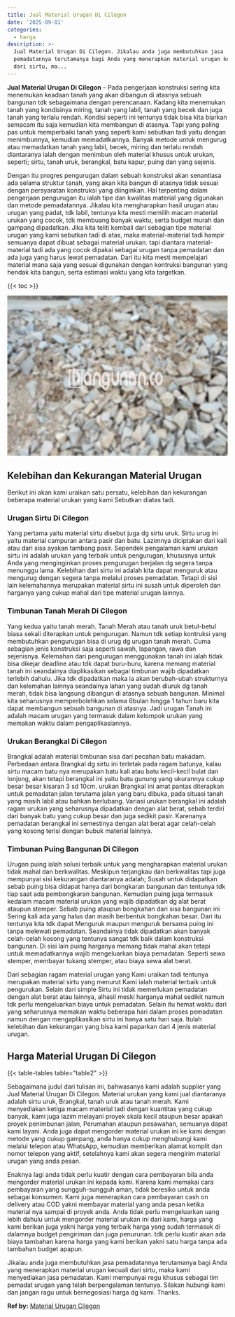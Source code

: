 ```yaml
---
title: Jual Material Urugan Di Cilegon
date: '2025-09-01'
categories:
  - harga
description: >-
  Jual Material Urugan Di Cilegon. Jikalau anda juga membutuhkan jasa
  pemadatannya terutamanya bagi Anda yang menerapkan material urugan kecuali
  dari sirtu, ma...
---
```


**Jual Material Urugan Di Cilegon** – Pada pengerjaan konstruksi sering kita menemukan keadaan tanah yang akan dibangun di atasnya sebuah bangunan tdk sebagaimana dengan perencanaan. Kadang kita menemukan tanah yang kondisinya miring, tanah yang labil, tanah yang becek dan juga tanah yang terlalu rendah. Kondisi seperti ini tentunya tidak bisa kita biarkan semacam itu saja kemudian kita membangun di atasnya. Tapi yang paling pas untuk memperbaiki tanah yang seperti kami sebutkan tadi yaitu dengan menimbunnya, kemudian memadatkannya. Banyak metode untuk mengurug atau memadatkan tanah yang labil, becek, miring dan terlalu rendah diantaranya ialah dengan menimbun oleh material khusus untuk urukan, seperti; sirtu, tanah uruk, berangkal, batu kapur, puing dan yang sejenis.

Dengan itu progres pengurugan dalam sebuah konstruksi akan senantiasa ada selama struktur tanah, yang akan kita bangun di atasnya tidak sesuai dengan persyaratan konstruksi yang diinginkan. Hal terpenting dalam pengerjaan pengurugan itu ialah tipe dan kwalitas material yang digunakan dan metode pemadatannya. Jikalau kita mengharapkan hasil urugan atau urugan yang padat, tdk labil, tentunya kita mesti memilih macam material urukan yang cocok, tdk membuang banyak waktu, serta budget murah dan gampang dipadatkan. Jika kita teliti kembali dari sebagian tipe material urugan yang kami sebutkan tadi di atas, maka material-material tadi hampir semuanya dapat dibuat sebagai material urukan. tapi diantara material-material tadi ada yang cocok dipakai sebagai urugan tanpa pemadatan dan ada juga yang harus lewat pemadatan. Dari itu kita mesti mempelajari material mana saja yang sesuai digunakan dengan kontruksi bangunan yang hendak kita bangun, serta estimasi waktu yang kita targetkan.

{{< toc >}}

![Jual Material Urugan Di Cilegon](/images/jual-urugan-33.png)

## Kelebihan dan Kekurangan Material Urugan

Berikut ini akan kami uraikan satu persatu, kelebihan dan kekurangan beberapa material urukan yang kami Sebutkan diatas tadi.

### Urugan Sirtu Di Cilegon

Yang pertama yaitu material sirtu disebut juga dg sirtu uruk. Sirtu urug ini yaitu material campuran antara pasir dan batu. Lazimnya diciptakan dari kali atau dari sisa ayakan tambang pasir. Sependek pengalaman kami urukan sirtu ini adalah urukan yang terbaik untuk pengurugan, khususnya untuk Anda yang menginginkan proses pengurugan berjalan dg segera tanpa menunggu lama. Kelebihan dari sirtu ini adalah kita dapat menguruk atau mengurug dengan segera tanpa melalui proses pemadatan. Tetapi di sisi lain kelemahannya merupakan material sirtu ini susah untuk diperoleh dan harganya yang cukup mahal dari tipe material urugan lainnya.

### Timbunan Tanah Merah Di Cilegon

Yang kedua yaitu tanah merah. Tanah Merah atau tanah uruk betul-betul biasa sekali diterapkan untuk pengurugan. Namun tdk setiap kontruksi yang membutuhkan pengurugan bisa di urug dg urugan tanah merah. Cuma sebagian jenis konstruksi saja seperti sawah, lapangan, rawa dan sejenisnya. Kelemahan dari pengurugan menggunakan tanah ini ialah tidak bisa dikejar deadline atau tdk dapat buru-buru, karena memang material tanah ini seandainya diaplikasikan sebagai timbunan wajib dipadatkan terlebih dahulu. Jika tdk dipadatkan maka ia akan berubah-ubah strukturnya dan kelemahan lainnya seandainya lahan yang sudah diuruk dg tanah merah, tidak bisa langsung dibangun di atasnya sebuah bangunan. Minimal kita seharusnya memperbolehkan selama 6bulan hingga 1 tahun baru kita dapat membangun sebuah bangunan di atasnya. Jadi urugan Tanah ini adalah macam urugan yang termasuk dalam kelompok urukan yang memakan waktu dalam pengaplikasiannya.

### Urukan Berangkal Di Cilegon

Brangkal adalah material timbunan sisa dari pecahan batu makadam. Perbedaan antara Brangkal dg sirtu ini terletak pada ragam batunya, kalau sirtu macam batu nya merupakan batu kali atau batu kecil-kecil bulat dan lonjong, akan tetapi berangkal ini yaitu batu gunung yang ukurannya cukup besar besar kisaran 3 sd 10cm. urukan Brangkal ini amat pantas diterapkan untuk pemadatan jalan terutama jalan yang baru dibuka, pada situasi tanah yang masih labil atau bahkan berlubang. Variasi urukan berangkal ini adalah ragam urukan yang seharusnya dipadatkan dengan alat berat, sebab terdiri dari banyak batu yang cukup besar dan juga sedikit pasir. Karenanya pemadatan berangkal ini semestinya dengan alat berat agar celah-celah yang kosong terisi dengan bubuk material lainnya.

### Timbunan Puing Bangunan Di Cilegon

Urugan puing ialah solusi terbaik untuk yang mengharapkan material urukan tidak mahal dan berkwalitas. Meskipun terjangkau dan berkwalitas tapi juga mempunyai sisi kekurangan diantaranya adalah; Susah untuk didapatkan sebab puing bisa didapat hanya dari bongkaran bangunan dan tentunya tdk tiap saat ada pembongkaran bangunan. Kemudian puing juga termasuk kedalam macam material urukan yang wajib dipadatkan dg alat berat ataupun stemper. Sebab puing ataupun bongkahan dari sisa bangunan ini Sering kali ada yang halus dan masih berbentuk bongkahan besar. Dari itu tentunya kita tdk dapat Menguruk maupun menguruk bersama puing ini tanpa melewati pemadatan. Seandainya tidak dipadatkan akan banyak celah-celah kosong yang tentunya sangat tdk baik dalam konstruksi bangunan. Di sisi lain puing harganya memang tidak mahal akan tetapi untuk memadatkannya wajib mengeluarkan biaya pemadatan. Seperti sewa stemper, membayar tukang stemper, atau biaya sewa alat berat.

Dari sebagian ragam material urugan yang Kami uraikan tadi tentunya merupakan material sirtu yang menurut Kami ialah material terbaik untuk pengurukan. Selain dari simple Sirtu ini tidak memerlukan pemadatan dengan alat berat atau lainnya, alhasil meski harganya mahal sedikit namun tdk perlu mengeluarkan biaya untuk pemadatan. Selain itu hemat waktu dari yang seharusnya memakan waktu beberapa hari dalam proses pemadatan namun dengan mengaplikasikan sirtu ini hanya satu hari saja. Itulah kelebihan dan kekurangan yang bisa kami paparkan dari 4 jenis material urugan.

## Harga Material Urugan Di Cilegon

{{< table-tables table="table2" >}}

Sebagaimana judul dari tulisan ini, bahwasanya kami adalah supplier yang Jual Material Urugan Di Cilegon. Material urukan yang kami jual diantaranya adalah sirtu uruk, Brangkal, tanah uruk atau tanah merah. Kami menyediakan ketiga macam material tadi dengan kuantitas yang cukup banyak, kami juga lazim melayani proyek skala kecil ataupun besar apakah proyek penimbunan jalan, Perumahan ataupun pesawahan, semuanya dapat kami layani. Anda juga dapat mengorder material urukan ini ke kami dengan metode yang cukup gampang, anda hanya cukup menghubungi kami melalui telepon atau WhatsApp, kemudian memberikan alamat komplit dan nomor telepon yang aktif, setelahnya kami akan segera mengirim material urugan yang anda pesan.

Enaknya lagi anda tidak perlu kuatir dengan cara pembayaran bila anda mengorder material urukan ini kepada kami. Karena kami memakai cara pembayaran yang sungguh-sungguh aman, tidak beresiko untuk anda sebagai konsumen. Kami juga menerapkan cara pembayaran cash on delivery atau COD yakni membayar material yang anda pesan ketika material nya sampai di proyek anda. Anda tidak perlu mengeluarkan uang lebih dahulu untuk mengorder material urukan ini dari kami, harga yang kami berikan juga yakni harga yang terbaik harga yang sudah termasuk di dalamnya budget pengiriman dan juga penurunan. tdk perlu kuatir akan ada biaya tambahan karena harga yang kami berikan yakni satu harga tanpa ada tambahan budget apapun.

Jikalau anda juga membutuhkan jasa pemadatannya terutamanya bagi Anda yang menerapkan material urugan kecuali dari sirtu, maka kami menyediakan jasa pemadatan. Kami mempunyai regu khusus sebagai tim pemadat urugan yang telah berpengalaman tentunya. Silakan hubungi kami dan jangan ragu untuk bernegosiasi harga dg kami. Thanks.

**Ref by:** [Material Urugan Cilegon](https://id.wikipedia.org/wiki/Material)
